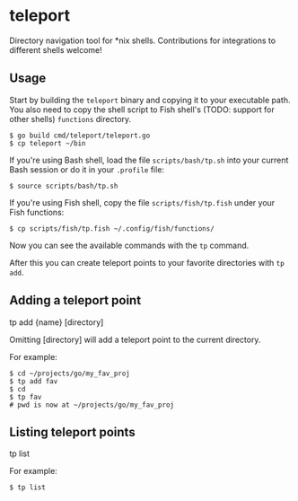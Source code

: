 # teleport

Directory navigation tool for *nix shells. Contributions for integrations to different shells welcome!

## Usage

Start by building the `teleport` binary and copying it to your executable path.
You also need to copy the shell script to Fish shell's (TODO: support for other shells) `functions` directory.

```shell
$ go build cmd/teleport/teleport.go
$ cp teleport ~/bin
```

If you're using Bash shell, load the file `scripts/bash/tp.sh` into your current Bash session
or do it in your `.profile` file:

```shell
$ source scripts/bash/tp.sh
```

If you're using Fish shell, copy the file `scripts/fish/tp.fish` under your Fish functions:

```shell
$ cp scripts/fish/tp.fish ~/.config/fish/functions/
```

Now you can see the available commands with the `tp` command.

After this you can create teleport points to your favorite directories with `tp add`.

## Adding a teleport point

tp add {name} [directory]

Omitting [directory] will add a teleport point to the current directory.

For example:
```shell
$ cd ~/projects/go/my_fav_proj
$ tp add fav
$ cd
$ tp fav
# pwd is now at ~/projects/go/my_fav_proj
```

## Listing teleport points

tp list

For example:
```shell
$ tp list
```
